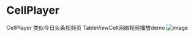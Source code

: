 # CellPlayer
CellPlayer
类似今日头条视频页
TableViewCell网络视频播放demo
![image](https://github.com/IRONLYT/CellPlayer/blob/master/CellPlayer.png)
